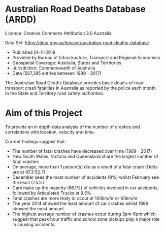 # Australian Road Deaths Database (ARDD)
Licence:
Creative Commons Attribution 3.0 Australia

Data Set: https://data.gov.au/dataset/australian-road-deaths-database
- Published 01-11-2018
- Provided by Bureau of Infrastructure, Transport and Regional Economics
- Geospatial Coverage: Australia, States and Territories
- Jurisdiction: Commonwealth of Australia 
- Data (567,385 entries between 1989 - 2017)

The Australian Road Deaths Database provides basic details of road transport crash fatalities in Australia as reported by the police each month to the State and Territory road safety authorities.

# Aim of this Project
To provide an in depth data analysis of the number of crashes and correlations with location, velocity and time.

Current findings suggest that:
- The number of fatal crashes have decreased over time (1989 - 2017)
- New South Wales, Victoria and Queensland share the largest number of fatal crashes
- On average, more than 1 person(s) die as a result of a fatal crash (Odds are at 47.3:52.7)
- December sees the most number of accidents (9%) whilst February see the least (7.5%)
- Cars make up the majority (86.1%) of vehicles involved in car accidents, followed by Articulated Trucks at 9.5%
- Fatal crashes are more likely to occur at 100km/hr or 60km/hr
- The year 2014 showed the least amount of car crashes whilst 1989 showed the most amount.
- The highest average number of crashes occur during 3pm-6pm which suggest that peak hour traffic and school zone pickups play a major role in causing accidents. 
